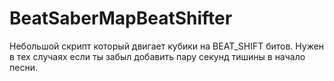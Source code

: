 # BeatSaberMapBeatShifter
Небольшой скрипт который двигает кубики на BEAT_SHIFT битов. Нужен в тех случаях если ты забыл добавить пару секунд тишины в начало песни.
